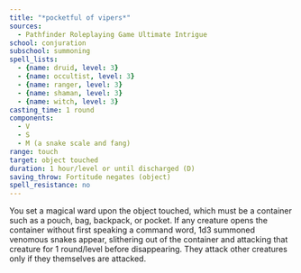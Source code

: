 ```yaml
---
title: "*pocketful of vipers*"
sources:
  - Pathfinder Roleplaying Game Ultimate Intrigue
school: conjuration
subschool: summoning
spell_lists:
  - {name: druid, level: 3}
  - {name: occultist, level: 3}
  - {name: ranger, level: 3}
  - {name: shaman, level: 3}
  - {name: witch, level: 3}
casting_time: 1 round
components:
  - V
  - S
  - M (a snake scale and fang)
range: touch
target: object touched
duration: 1 hour/level or until discharged (D)
saving_throw: Fortitude negates (object)
spell_resistance: no
---
```


You set a magical ward upon the object touched, which must be a container such as a pouch, bag, backpack, or pocket. If any creature opens the container without first speaking a command word, 1d3 summoned venomous snakes  appear, slithering out of the container and attacking that creature for 1 round/level before disappearing. They attack other creatures only if they themselves are attacked.



